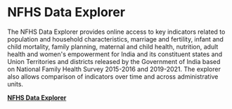 # NFHS Data Explorer


The NFHS Data Explorer provides online access to key indicators related to population and household characteristics, marriage and fertility, infant and child mortality, family planning, maternal and child health, nutrition, adult health and women's empowerment for India and its constituent states and Union Territories and districts released by the Government of India based on National Family Health Survey 2015-2016 and 2019-2021. The explorer also allows comparison of indicators over time and across administrative units.

[**NFHS Data Explorer**](https://share.streamlit.io/mlcfoundation/nfhs/main)
